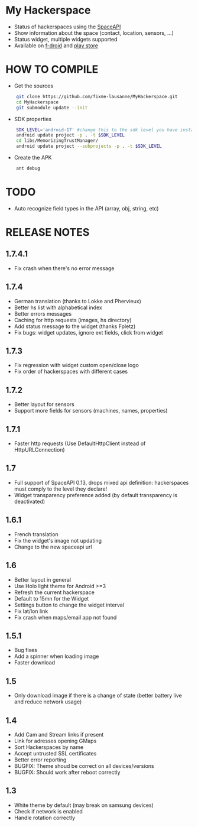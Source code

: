 My Hackerspace
==============

- Status of hackerspaces using the [SpaceAPI](http://spaceapi.net)
- Show information about the space (contact, location, sensors, ...)
- Status widget, multiple widgets supported
- Available on [f-droid](https://f-droid.org/repository/browse/?fdid=ch.fixme.status) and [play store](https://play.google.com/store/apps/details?id=ch.fixme.status)

HOW TO COMPILE
=============

- Get the sources

```bash
    git clone https://github.com/fixme-lausanne/MyHackerspace.git
    cd MyHackerspace
    git submodule update --init
```

- SDK properties

```bash
    SDK_LEVEL='android-17' #change this to the sdk level you have installed
    android update project -p . -t $SDK_LEVEL
    cd libs/MemorizingTrustManager/
    android update project --subprojects -p . -t $SDK_LEVEL
```

- Create the APK

```bash
    ant debug
```

TODO
====

- Auto recognize field types in the API (array, obj, string, etc)

RELEASE NOTES
=============

1.7.4.1
-------

- Fix crash when there's no error message

1.7.4
---

- German translation (thanks to Lokke and Phervieux)
- Better hs list with alphabetical index
- Better errors messages
- Caching for http requests (images, hs directory)
- Add status message to the widget (thanks Fpletz)
- Fix bugs: widget updates, ignore ext fields, click from widget

1.7.3
-----

- Fix regression with widget custom open/close logo
- Fix order of hackerspaces with different cases

1.7.2
-----

- Better layout for sensors
- Support more fields for sensors (machines, names, properties)

1.7.1
-----

- Faster http requests (Use DefaultHttpClient instead of HttpURLConnection)

1.7
-----

- Full support of SpaceAPI 0.13, drops mixed api definition: hackerspaces must comply to the level they declare!
- Widget transparency preference added (by default transparency is deactivated)

1.6.1
-----

- French translation
- Fix the widget's image not updating
- Change to the new spaceapi url

1.6
---

- Better layout in general
- Use Holo light theme for Android >=3
- Refresh the current hackerspace
- Default to 15mn for the Widget
- Settings button to change the widget interval
- Fix lat/lon link
- Fix crash when maps/email app not found

1.5.1
-----

- Bug fixes
- Add a spinner when loading image
- Faster download

1.5
---

- Only download image if there is a change of state (better battery live and reduce network usage)

1.4
---

- Add Cam and Stream links if present
- Link for adresses opening GMaps
- Sort Hackerspaces by name
- Accept untrusted SSL certificates
- Better error reporting
- BUGFIX: Theme shoud be correct on all devices/versions
- BUGFIX: Should work after reboot correctly

1.3
---

- White theme by default (may break on samsung devices)
- Check if network is enabled
- Handle rotation correctly

